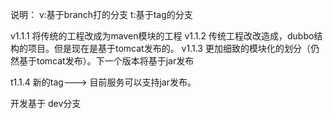 说明：
    v:基于branch打的分支
    t:基于tag的分支

v1.1.1 将传统的工程改成为maven模块的工程
v1.1.2 传统工程改改造成，dubbo结构的项目。但是现在是基于tomcat发布的。
v1.1.3 更加细致的模块化的划分（仍然基于tomcat发布）。下一个版本将基于jar发布

t1.1.4 新的tag--->  目前服务可以支持jar发布。



开发基于 dev分支